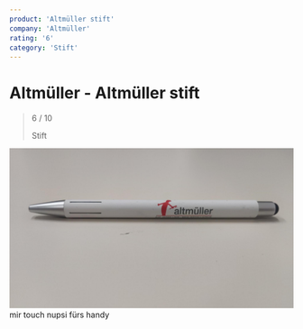 ```yaml
---
product: 'Altmüller stift'
company: 'Altmüller'
rating: '6'
category: 'Stift'
---
```


# Altmüller - Altmüller stift
>
> 6 / 10
>
> Stift

![Altmüller stift](./assets/altmüller-altmüller-stift-906ff316-ea1f-4c10-8f25-3ce2d2fa0940.jpg)
mir touch nupsi fürs handy
